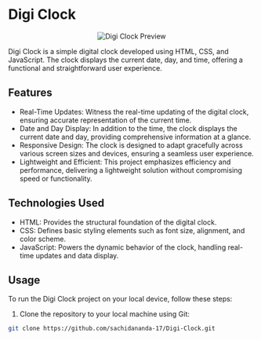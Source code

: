 # Digi Clock



<p align="center">
    <img src="digi_clock_preview.png" alt="Digi Clock Preview">
</p>

Digi Clock is a simple digital clock developed using HTML, CSS, and JavaScript. The clock displays the current date, day, and time, offering a functional and straightforward user experience.

## Features

- Real-Time Updates: Witness the real-time updating of the digital clock, ensuring accurate representation of the current time.
- Date and Day Display: In addition to the time, the clock displays the current date and day, providing comprehensive information at a glance.
- Responsive Design: The clock is designed to adapt gracefully across various screen sizes and devices, ensuring a seamless user experience.
- Lightweight and Efficient: This project emphasizes efficiency and performance, delivering a lightweight solution without compromising speed or functionality.

## Technologies Used

- HTML: Provides the structural foundation of the digital clock.
- CSS: Defines basic styling elements such as font size, alignment, and color scheme.
- JavaScript: Powers the dynamic behavior of the clock, handling real-time updates and data display.

## Usage

To run the Digi Clock project on your local device, follow these steps:

1. Clone the repository to your local machine using Git:

```bash
git clone https://github.com/sachidananda-17/Digi-Clock.git
